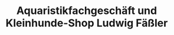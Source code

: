 ---
title: "Aquaristikfachgeschäft und Kleinhunde-Shop Ludwig Fäßler"
url: /karlsruhe/aquaristikfachgeschaeft-und-kleinhunde-shop-ludwig-faessler/
shop: Tiere
---